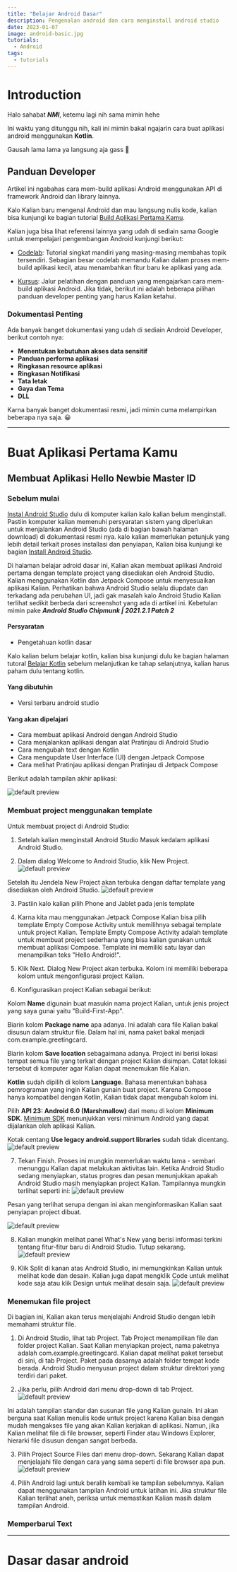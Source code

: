 ```yaml
---
title: "Belajar Android Dasar"
description: Pengenalan android dan cara menginstall android studio
date: 2023-01-07
image: android-basic.jpg
tutorials:
  - Android
tags:
  - tutorials
---
```


# Introduction

Halo sahabat **_NMI_**, ketemu lagi nih sama mimin hehe

Ini waktu yang ditunggu nih, kali ini mimin bakal ngajarin cara buat aplikasi android menggunakan **Kotlin**.

Gausah lama lama ya langsung aja gass 🚀

## Panduan Developer

Artikel ini ngabahas cara mem-build aplikasi Android menggunakan API di framework Android dan library lainnya.

Kalo Kalian baru mengenal Android dan mau langsung nulis kode, kalian bisa kunjungi ke bagian tutorial [Build Aplikasi Pertama Kamu]().

Kalian juga bisa lihat referensi lainnya yang udah di sediain sama Google untuk mempelajari pengembangan Android kunjungi berikut:

- [Codelab](): Tutorial singkat mandiri yang masing-masing membahas topik tersendiri. Sebagian besar codelab memandu Kalian dalam proses mem-build aplikasi kecil, atau menambahkan fitur baru ke aplikasi yang ada.

- [Kursus](): Jalur pelatihan dengan panduan yang mengajarkan cara mem-build aplikasi Android.
  Jika tidak, berikut ini adalah beberapa pilihan panduan developer penting yang harus Kalian ketahui.

### Dokumentasi Penting

Ada banyak banget dokumentasi yang udah di sediain Android Developer, berikut contoh nya:

- **Menentukan kebutuhan akses data sensitif**
- **Panduan performa aplikasi**
- **Ringkasan resource aplikasi**
- **Ringkasan Notifikasi**
- **Tata letak**
- **Gaya dan Tema**
- **DLL**

Karna banyak banget dokumentasi resmi, jadi mimin cuma melampirkan beberapa nya saja. 😀

---

# Buat Aplikasi Pertama Kamu

## Membuat Aplikasi Hello Newbie Master ID

### Sebelum mulai

[Instal Android Studio]() dulu di komputer kalian kalo kalian belum menginstall. Pastiin komputer kalian memenuhi persyaratan sistem yang diperlukan untuk menjalankan Android Studio (ada di bagian bawah halaman download) di dokumentasi resmi nya. kalo kalian memerlukan petunjuk yang lebih detail terkait proses installasi dan penyiapan, Kalian bisa kunjungi ke bagian [Install Android Studio]().

Di halaman belajar adroid dasar ini, Kalian akan membuat aplikasi Android pertama dengan template project yang disediakan oleh Android Studio. Kalian menggunakan Kotlin dan Jetpack Compose untuk menyesuaikan aplikasi Kalian. Perhatikan bahwa Android Studio selalu diupdate dan terkadang ada perubahan UI, jadi gak masalah kalo Android Studio Kalian terlihat sedikit berbeda dari screenshot yang ada di artikel ini. Kebetulan mimin pake _**Android Studio Chipmunk | 2021.2.1 Patch 2**_

#### Persyaratan

- Pengetahuan kotlin dasar

Kalo kalian belum belajar kotlin, kalian bisa kunjungi dulu ke bagian halaman tutoral [Belajar Kotlin]() sebelum melanjutkan ke tahap selanjutnya, kalian harus paham dulu tentang kotlin.

#### Yang dibutuhin

- Versi terbaru android studio

#### Yang akan dipelajari

- Cara membuat aplikasi Android dengan Android Studio
- Cara menjalankan aplikasi dengan alat Pratinjau di Android Studio
- Cara mengubah text dengan Kotlin
- Cara mengupdate User Interface (UI) dengan Jetpack Compose
- Cara melihat Pratinjau aplikasi dengan Pratinjau di Jetpack Compose

Berikut adalah tampilan akhir aplikasi:

![default preview](img/default-preview-1.png)

### Membuat project menggunakan template

Untuk membuat project di Android Studio:

1. Setelah kalian menginstall Android Studio Masuk kedalam aplikasi Android Studio.

2. Dalam dialog Welcome to Android Studio, klik New Project.
   ![default preview](img/Screensho-new-project.png)

Setelah itu Jendela New Project akan terbuka dengan daftar template yang disediakan oleh Android Studio.
![default preview](img/choose-template.png)

3. Pastiin kalo kalian pilih Phone and Jablet pada jenis template

4. Karna kita mau menggunakan Jetpack Compose Kalian bisa pilih template Empty Compose Activity untuk memilihnya sebagai template untuk project Kalian. Template Empty Compose Activity adalah template untuk membuat project sederhana yang bisa kalian gunakan untuk membuat aplikasi Compose. Template ini memiliki satu layar dan menampilkan teks "Hello Android!".

5. Klik Next. Dialog New Project akan terbuka. Kolom ini memiliki beberapa kolom untuk mengonfigurasi project Kalian.

6. Konfigurasikan project Kalian sebagai berikut:

Kolom **Name** digunain buat masukin nama project Kalian, untuk jenis project yang saya gunai yaitu "Build-First-App".

Biarin kolom **Package name** apa adanya. Ini adalah cara file Kalian bakal disusun dalam struktur file. Dalam hal ini, nama paket bakal menjadi com.example.greetingcard.

Biarin kolom **Save location** sebagaimana adanya. Project ini berisi lokasi tempat semua file yang terkait dengan project Kalian disimpan. Catat lokasi tersebut di komputer agar Kalian dapat menemukan file Kalian.

**Kotlin** sudah dipilih di kolom **Language**. Bahasa menentukan bahasa pemrograman yang ingin Kalian gunain buat project. Karena Compose hanya kompatibel dengan Kotlin, Kalian tidak dapat mengubah kolom ini.

Pilih **API 23: Android 6.0 (Marshmallow)** dari menu di kolom **Minimum SDK**. [Minimum SDK]() menunjukkan versi minimum Android yang dapat dijalankan oleh aplikasi Kalian.

Kotak centang **Use legacy android.support libraries** sudah tidak dicentang.
![default preview](img/init-project.png)

7. Tekan Finish. Proses ini mungkin memerlukan waktu lama - sembari menunggu Kalian dapat melakukan aktivitas lain. Ketika Android Studio sedang menyiapkan, status progres dan pesan menunjukkan apakah Android Studio masih menyiapkan project Kalian. Tampilannya mungkin terlihat seperti ini:
   ![default preview](img/process-running.png)

Pesan yang terlihat serupa dengan ini akan menginformasikan Kalian saat penyiapan project dibuat.

![default preview](img/gradle-sync.png)

8. Kalian mungkin melihat panel What's New yang berisi informasi terkini tentang fitur-fitur baru di Android Studio. Tutup sekarang.
   ![default preview](img/img-8.png)

9. Klik Split di kanan atas Android Studio, ini memungkinkan Kalian untuk melihat kode dan desain. Kalian juga dapat mengklik Code untuk melihat kode saja atau klik Design untuk melihat desain saja.
   ![default preview](img/img-9.png)

### Menemukan file project

Di bagian ini, Kalian akan terus menjelajahi Android Studio dengan lebih memahami struktur file.

1. Di Android Studio, lihat tab Project. Tab Project menampilkan file dan folder project Kalian. Saat Kalian menyiapkan project, nama paketnya adalah com.example.greetingcard. Kalian dapat melihat paket tersebut di sini, di tab Project. Paket pada dasarnya adalah folder tempat kode berada. Android Studio menyusun project dalam struktur direktori yang terdiri dari paket.

2. Jika perlu, pilih Android dari menu drop-down di tab Project.
   ![default preview](img/img-file-project.png)

Ini adalah tampilan standar dan susunan file yang Kalian gunain. Ini akan berguna saat Kalian menulis kode untuk project karena Kalian bisa dengan mudah mengakses file yang akan Kalian kerjakan di aplikasi. Namun, jika Kalian melihat file di file browser, seperti Finder atau Windows Explorer, hierarki file disusun dengan sangat berbeda.

3. Pilih Project Source Files dari menu drop-down. Sekarang Kalian dapat menjelajahi file dengan cara yang sama seperti di file browser apa pun.
   ![default preview](img/img-10.png)

4. Pilih Android lagi untuk beralih kembali ke tampilan sebelumnya. Kalian dapat menggunakan tampilan Android untuk latihan ini. Jika struktur file Kalian terlihat aneh, periksa untuk memastikan Kalian masih dalam tampilan Android.

### Memperbarui Text


---

# Dasar dasar android
